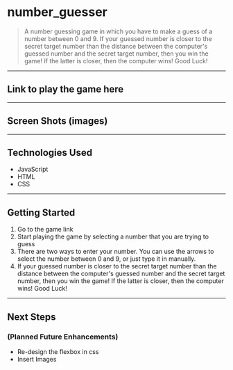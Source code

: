 # number_guesser
> A number guessing game in which you have to make a guess of a number between 0 and 9. If your guessed number is closer to the secret target number than the distance between the computer's guessed number and the secret target number, then you win the game! If the latter is closer, then the computer wins! Good Luck!

---

## Link to play the game here

[]()

---

## Screen Shots (images)

[]()

---

## Technologies Used

- JavaScript
- HTML
- CSS

---

## Getting Started

1.  Go to the game link
    []()
2.  Start playing the game by selecting a number that you are trying to guess
3.  There are two ways to enter your number. You can use the arrows to select the number between 0 and 9, or just type it in manually.
4.  If your guessed number is closer to the secret target number than the distance between the computer's guessed number and the secret target number, then you win the game! If the latter is closer, then the computer wins! Good Luck!

---

## Next Steps

### (Planned Future Enhancements)

- Re-design the flexbox in css
- Insert Images
